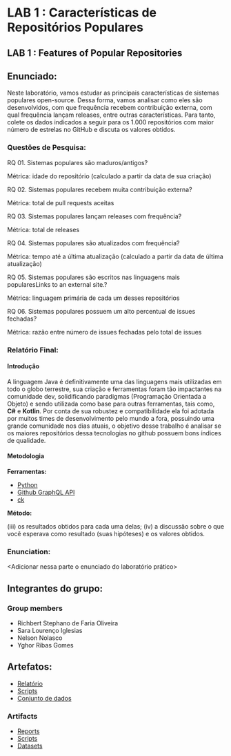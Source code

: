 
# LAB 1 : Características de Repositórios Populares
## LAB 1 : Features of Popular Repositories

## Enunciado:
Neste laboratório, vamos estudar as principais características de sistemas populares open-source. Dessa forma, vamos analisar como eles são desenvolvidos, com que frequência recebem contribuição externa, com qual frequência lançam releases, entre outras características. Para tanto, colete os dados indicados a seguir para os 1.000 repositórios com maior número de estrelas no GitHub e discuta os valores obtidos.

### Questões de Pesquisa:
RQ 01. Sistemas populares são maduros/antigos?

Métrica: idade do repositório (calculado a partir da data de sua criação)

RQ 02. Sistemas populares recebem muita contribuição externa?

Métrica: total de pull requests aceitas

RQ 03. Sistemas populares lançam releases com frequência?

Métrica: total de releases

RQ 04. Sistemas populares são atualizados com frequência?

Métrica: tempo até a última atualização (calculado a partir da data de última atualização)

RQ 05. Sistemas populares são escritos nas linguagens mais popularesLinks to an external site.?

Métrica: linguagem primária de cada um desses repositórios

RQ 06. Sistemas populares possuem um alto percentual de issues fechadas?

Métrica: razão entre número de issues fechadas pelo total de issues

### Relatório Final:

#### Introdução
A linguagem Java é definitivamente uma das linguagens mais utilizadas em todo o globo terrestre, sua criação e ferramentas foram tão impactantes na comunidade dev, solidificando paradigmas (Programação Orientada a Objeto) e sendo utilizada como base para outras ferramentas, tais como, **C#** e **Kotlin**.
Por conta de sua robustez e compatibilidade ela foi adotada por muitos times de desenvolvimento pelo mundo a fora, possuindo uma grande comunidade nos dias atuais, o objetivo desse trabalho é analisar se os maiores repositórios dessa tecnologias no github possuem bons índices de qualidade.

#### Metodologia
**Ferramentas:**
* [Python](https://www.python.org/)
* [Github GraphQL API](https://docs.github.com/pt/graphql/reference/queries)
* [ck](https://github.com/mauricioaniche/ck)


**Método:** 

(iii) os resultados obtidos para cada uma delas; 
(iv) a discussão sobre o que você esperava como resultado (suas hipóteses) e os valores obtidos.  

### Enunciation:

<Adicionar nessa parte o enunciado do laboratório prático>

## Integrantes do grupo:
### Group members

* Richbert Stephano de Faria Oliveira
* Sara Lourenço Iglesias
* Nelson Nolasco
* Yghor Ribas Gomes

## Artefatos:

* [Relatório](docs/README.md)
* [Scripts](scripts)
* [Conjunto de dados](scripts/dataset)
  

### Artifacts

* [Reports](docs/README.md)
* [Scripts](scripts)
* [Datasets](scripts/dataset)
  
